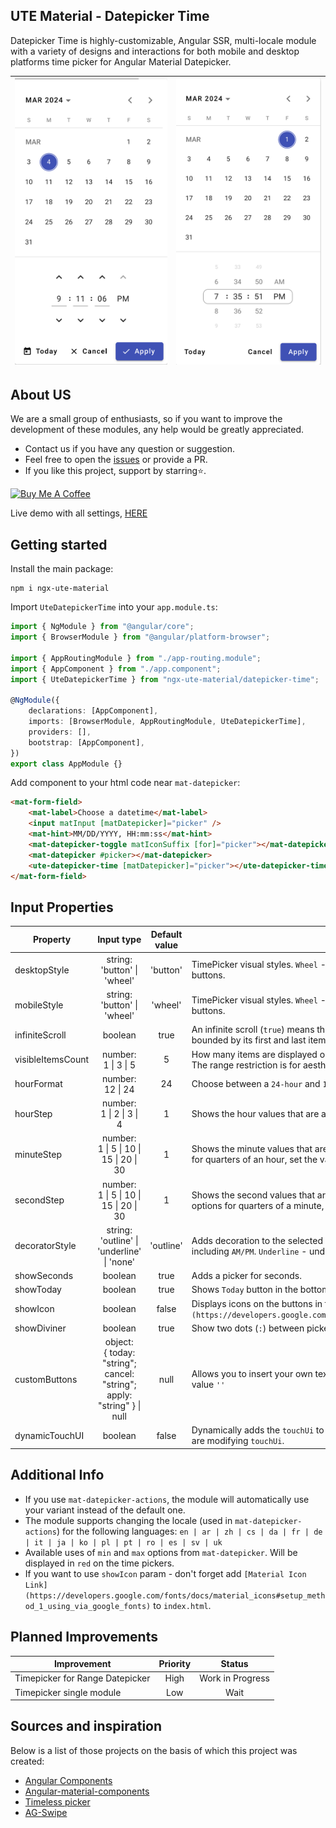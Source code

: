 ## UTE Material - Datepicker Time

Datepicker Time is highly-customizable, Angular SSR, multi-locale module with a variety of designs and interactions for both mobile and desktop platforms time picker for Angular Material Datepicker.

| <img src="../../../demo/button-picker.png"/> | <img src="../../../demo/wheel-picker.png"/> |
| -------------------------------------------- | ------------------------------------------- |

## About US

We are a small group of enthusiasts, so if you want to improve the development of these modules, any help would be greatly appreciated.

-   Contact us if you have any question or suggestion.
-   Feel free to open the [issues](https://github.com/under-tree-e/ute-material.ngx/issues) or provide a PR.
-   If you like this project, support by starring⭐.

<a href="https://www.buymeacoffee.com/under.tree.e" target="_blank"><img src="https://cdn.buymeacoffee.com/buttons/v2/default-yellow.png" alt="Buy Me A Coffee" style="height: 60px !important;width: 217px !important;" ></a>

Live demo with all settings, [HERE](https://ute-material.github.io/components/datepicker-time)

## Getting started

Install the main package:

```shell
npm i ngx-ute-material
```

Import `UteDatepickerTime` into your `app.module.ts`:

```ts
import { NgModule } from "@angular/core";
import { BrowserModule } from "@angular/platform-browser";

import { AppRoutingModule } from "./app-routing.module";
import { AppComponent } from "./app.component";
import { UteDatepickerTime } from "ngx-ute-material/datepicker-time";

@NgModule({
    declarations: [AppComponent],
    imports: [BrowserModule, AppRoutingModule, UteDatepickerTime],
    providers: [],
    bootstrap: [AppComponent],
})
export class AppModule {}
```

Add component to your html code near `mat-datepicker`:

```html
<mat-form-field>
    <mat-label>Choose a datetime</mat-label>
    <input matInput [matDatepicker]="picker" />
    <mat-hint>MM/DD/YYYY, HH:mm:ss</mat-hint>
    <mat-datepicker-toggle matIconSuffix [for]="picker"></mat-datepicker-toggle>
    <mat-datepicker #picker></mat-datepicker>
    <ute-datepicker-time [matDatepicker]="picker"></ute-datepicker-time>
</mat-form-field>
```

## Input Properties

| Property          |                                Input type                                 | Default value | Description                                                                                                                                                                                      |
| ----------------- | :-----------------------------------------------------------------------: | :-----------: | ------------------------------------------------------------------------------------------------------------------------------------------------------------------------------------------------ |
| desktopStyle      |                      string:<br>'button' \| 'wheel'                       |   'button'    | TimePicker visual styles. `Wheel` - mobile like style with touch interactions. `Button` - input field with next/pre buttons.                                                                     |
| mobileStyle       |                      string:<br>'button' \| 'wheel'                       |    'wheel'    | TimePicker visual styles. `Wheel` - mobile like style with touch interactions. `Button` - input field with next/pre buttons.                                                                     |
| infiniteScroll    |                                  boolean                                  |     true      | An infinite scroll (`true`) means that items can be scrolled in an infinite loop. Otherwise (`false`), it's a picker bounded by its first and last items.                                        |
| visibleItemsCount |                          number:<br>1 \| 3 \| 5                           |       5       | How many items are displayed on the wheel/picker. Must be `odd` so that the selection is in the middle of the wheel. The range restriction is for aesthetics purposes.                           |
| hourFormat        |                            number:<br>12 \| 24                            |      24       | Choose between a `24-hour` and `12-hour` format. A 12-hour format automatically adds another picker for AM/PM.                                                                                   |
| hourStep          |                        number:<br>1 \| 2 \| 3 \| 4                        |       1       | Shows the hour values that are a multiple of the chosen number.                                                                                                                                  |
| minuteStep        |                 number:<br>1 \| 5 \| 10 \| 15 \| 20 \| 30                 |       1       | Shows the minute values that are a multiple of the chosen number. E.g. if you want to restrict the minutes options for quarters of an hour, set the value to 15.                                 |
| secondStep        |                 number:<br>1 \| 5 \| 10 \| 15 \| 20 \| 30                 |       1       | Shows the second values that are a multiple of the chosen number. E.g. if you want to restrict the seconds options for quarters of a minute, set the value to 15.                                |
| decoratorStyle    |               string:<br>'outline' \| 'underline' \| 'none'               |   'outline'   | Adds decoration to the selected values on the pickers. `Outline` - creates a stroke around the selected values, including `AM/PM`. `Underline` - underlines numerical values, excluding `AM/PM`. |
| showSeconds       |                                  boolean                                  |     true      | Adds a picker for seconds.                                                                                                                                                                       |
| showToday         |                                  boolean                                  |     true      | Shows `Today` button in the bottom action bar.                                                                                                                                                   |
| showIcon          |                                  boolean                                  |     false     | Displays icons on the buttons in the action bar. Required: `[Material Icon Link](https://developers.google.com/fonts/docs/material_icons#setup_method_1_using_via_google_fonts)`Linkbelow.       |
| showDiviner       |                                  boolean                                  |     true      | Show two dots (`:`) between pickers.                                                                                                                                                             |
| customButtons     | object:<br>{ today: "string"; cancel: "string"; apply: "string" } \| null |     null      | Allows you to insert your own text in the reference button on the action bar below, or hide the text by writing the value `''`                                                                   |
| dynamicTouchUI    |                                  boolean                                  |     false     | Dynamically adds the `touchUi` to `mat-datepicker` parameter depending on the current device. Set (`false`) if you are modifying `touchUi`.                                                      |

## Additional Info

-   If you use `mat-datepicker-actions`, the module will automatically use your variant instead of the default one.
-   The module supports changing the locale (used in `mat-datepicker-actions`) for the following languages:
    `en | ar | zh | cs | da | fr | de | it | ja | ko | pl | pt | ro | es | sv | uk`
-   Available uses of `min` and `max` options from `mat-datepicker`. Will be displayed in `red` on the time pickers.
-   If you want to use `showIcon` param - don't forget add `[Material Icon Link](https://developers.google.com/fonts/docs/material_icons#setup_method_1_using_via_google_fonts)` to `index.html`.

## Planned Improvements

| Improvement                     | Priority |      Status      |
| ------------------------------- | :------: | :--------------: |
| Timepicker for Range Datepicker |   High   | Work in Progress |
| Timepicker single module        |   Low    |       Wait       |

## Sources and inspiration

Below is a list of those projects on the basis of which this project was created:

-   [Angular Components](https://github.com/angular/components)
-   [Angular-material-components](https://github.com/h2qutc/angular-material-components/tree/master)
-   [Timeless picker](https://github.com/eliasab16/timeless-picker)
-   [AG-Swipe](https://github.com/aGoncharuks/ag-swipe/tree/master)
